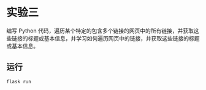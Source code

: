 # 实验三

编写 Python 代码，遍历某个特定的包含多个链接的网页中的所有链接，并获取这些链接的标题或基本信息，并学习如何遍历网页中的链接，并获取这些链接的标题或基本信息。

## 运行

```bash
flask run
```
